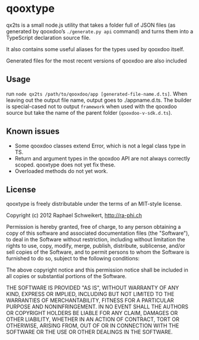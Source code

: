 # qooxtype

qx2ts is a small node.js utility that takes a folder full of JSON files (as generated by qooxdoo’s `./generate.py api` command) and turns them into a TypeScript declaration source file.

It also contains some useful aliases for the types used by qooxdoo itself.

Generated files for the most recent versions of qooxdoo are also included

## Usage

run `node qx2ts /path/to/qooxdoo/app [generated-file-name.d.ts]`. When leaving out the output file name, output goes to ./appname.d.ts. The builder is special-cased not to output `framework` when used with the qooxdoo source but take the name of the parent folder (`qooxdoo-v-sdk.d.ts`).

## Known issues

* Some qooxdoo classes extend Error, which is not a legal class type in TS.
* Return and argument types in the qooxdoo API are not always correctly scoped. qooxtype does not yet fix these.
* Overloaded methods do not yet work.

## License

qooxtype is freely distributable under the terms of an MIT-style license.

Copyright (c) 2012 Raphael Schweikert, http://ra-phi.ch

Permission is hereby granted, free of charge, to any person obtaining a copy of this software and associated documentation files (the "Software"), to deal in the Software without restriction, including without limitation the rights to use, copy, modify, merge, publish, distribute, sublicense, and/or sell copies of the Software, and to permit persons to whom the Software is furnished to do so, subject to the following conditions:

The above copyright notice and this permission notice shall be included in all copies or substantial portions of the Software.

THE SOFTWARE IS PROVIDED "AS IS", WITHOUT WARRANTY OF ANY KIND, EXPRESS OR IMPLIED, INCLUDING BUT NOT LIMITED TO THE WARRANTIES OF MERCHANTABILITY, FITNESS FOR A PARTICULAR PURPOSE AND NONINFRINGEMENT. IN NO EVENT SHALL THE AUTHORS OR COPYRIGHT HOLDERS BE LIABLE FOR ANY CLAIM, DAMAGES OR OTHER LIABILITY, WHETHER IN AN ACTION OF CONTRACT, TORT OR OTHERWISE, ARISING FROM, OUT OF OR IN CONNECTION WITH THE SOFTWARE OR THE USE OR OTHER DEALINGS IN THE SOFTWARE.
